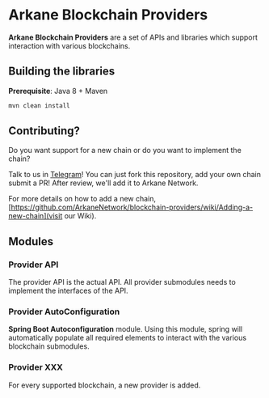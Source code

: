 # Arkane Blockchain Providers

**Arkane Blockchain Providers** are a set of APIs and libraries which support interaction with various blockchains.

## Building the libraries   

**Prerequisite**: Java 8 + Maven

```bash
mvn clean install
```

## Contributing?

Do you want support for a new chain or do you want to implement the chain?

Talk to us in [Telegram](https://t.me/ArkaneNetworkiOfficial)! You can just fork this repository, add your own chain submit a PR! After review, we'll 
add it to Arkane Network.

For more details on how to add a new chain, [https://github.com/ArkaneNetwork/blockchain-providers/wiki/Adding-a-new-chain](visit our Wiki).

## Modules

### Provider API

The provider API is the actual API. All provider submodules needs to implement the interfaces of the API.

### Provider AutoConfiguration

**Spring Boot Autoconfiguration** module. Using this module, spring will automatically populate all required elements to interact with the various
blockchain submodules.

### Provider XXX 

For every supported blockchain, a new provider is added. 